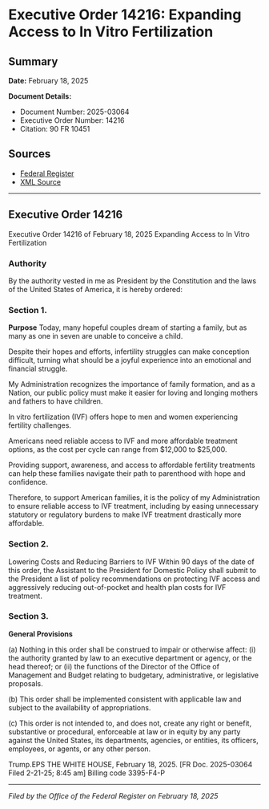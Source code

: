 # Executive Order 14216: Expanding Access to In Vitro Fertilization

## Summary

**Date:** February 18, 2025

**Document Details:**
- Document Number: 2025-03064
- Executive Order Number: 14216
- Citation: 90 FR 10451

## Sources
- [Federal Register](https://www.federalregister.gov/documents/2025/02/24/2025-03064/expanding-access-to-in-vitro-fertilization)
- [XML Source](https://www.federalregister.gov/documents/full_text/xml/2025/02/24/2025-03064.xml)

---

## Executive Order 14216

Executive Order 14216 of February 18, 2025
Expanding Access to In Vitro Fertilization
### Authority

By the authority vested in me as President by the Constitution and the laws of the United States of America, it is hereby ordered: 
### Section 1.

**Purpose**
 Today, many hopeful couples dream of starting a family, but as many as one in seven are unable to conceive a child.

Despite their hopes and efforts, infertility struggles can make conception difficult, turning what should be a joyful experience into an emotional and financial struggle.

My Administration recognizes the importance of family formation, and as a Nation, our public policy must make it easier for loving and longing mothers and fathers to have children.

In vitro fertilization (IVF) offers hope to men and women experiencing fertility challenges.

Americans need reliable access to IVF and more affordable treatment options, as the cost per cycle can range from $12,000 to $25,000.

Providing support, awareness, and access to affordable fertility treatments can help these families navigate their path to parenthood with hope and confidence.

Therefore, to support American families, it is the policy of my Administration to ensure reliable access to IVF treatment, including by easing unnecessary statutory or regulatory burdens to make IVF treatment drastically more affordable. 
### Section 2.

Lowering Costs and Reducing Barriers to IVF Within 90 days of the date of this order, the Assistant to the President for Domestic Policy shall submit to the President a list of policy recommendations on protecting IVF access and aggressively reducing out-of-pocket and health plan costs for IVF treatment.
### Section 3.

**General Provisions**

(a) Nothing in this order shall be construed to impair or otherwise affect: 
    (i) the authority granted by law to an executive department or agency, or the head thereof; or
    (ii) the functions of the Director of the Office of Management and Budget relating to budgetary, administrative, or legislative proposals. 

(b) This order shall be implemented consistent with applicable law and subject to the availability of appropriations. 

(c) This order is not intended to, and does not, create any right or benefit, substantive or procedural, enforceable at law or in equity by any party against the United States, its departments, agencies, or entities, its officers, employees, or agents, or any other person.

Trump.EPS
THE WHITE HOUSE,
February 18, 2025. 
[FR Doc. 2025-03064
Filed 2-21-25; 8:45 am] 
Billing code 3395-F4-P

---

*Filed by the Office of the Federal Register on February 18, 2025*
